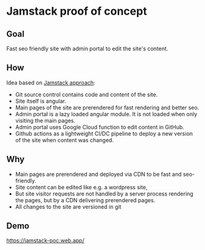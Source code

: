 # Jamstack proof of concept

## Goal

Fast seo friendly site with admin portal to edit the site's content.

## How
Idea based on [Jamstack approach](https://jamstack.org/):
- Git source control contains code and content of the site.
- Site itself is angular.
- Main pages of the site are prerendered for fast rendering and better seo.
- Admin portal is a lazy loaded angular module. It is not loaded when only visiting the main pages.
- Admin portal uses Google Cloud function to edit content in GitHub.
- Github actions as a lightweight CI/DC pipeline to deploy a new version of the site when content was changed.

## Why

- Main pages are prerendered and deployed via CDN to be fast and seo-friendly.
- Site content can be edited like e.g. a wordpress site,
- But site visitor requests are not handled by a server process rendering the pages, but by a CDN delivering prerendered pages.
- All changes to the site are versioned in git

## Demo

https://jamstack-poc.web.app/
